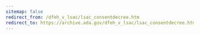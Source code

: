 ```yaml
---
sitemap: false 
redirect_from: /dfeh_v_lsac/lsac_consentdecree.htm 
redirect_to: https://archive.ada.gov/dfeh_v_lsac/lsac_consentdecree.htm 
---
```

